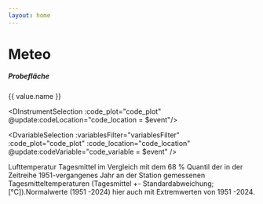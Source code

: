```yaml
---
layout: home
---
```

# Meteo

<script setup>
  import Chart from '../components/Chart.vue'
  import DvariableSelection from '../components/DvariableSelection.vue'
  import DInstrumentSelection from '../components/DInstrumentSelection.vue'
  import { ref, onMounted } from 'vue'

  let code_plot = ref('1201');
  let code_variable = ref({
    description: 'Air temperature',
    unit: '°C',
    code: 'AT'
  });
  const code_location = ref(null);
  const variablesFilter = ref([]);

  onMounted(() => {
    variablesFilter.value = ['AT'];
  });

  const plots = {
    1201: {name: 'Natteheide'},
    1202: {name: 'Beerenbusch'},
    1203: {name: 'Kienhorst'},
    1204: {name: 'Weitzgrund'},
    1205: {name: 'Neusorgefeld'},
    1206: {name: 'Schwenow'},
    1207: {name: 'Beerenbusch Buchen'},
    1208: {name: 'Fünfeichen'},
    1209: {name: 'Kienhorst Eichen'}
  };
  // https://icp-forests.org/documentation/Dictionaries/d_variable.html

  const _setCodePlot = (code) => {
    code_plot.value = code;
    // code_variable_with_location
  };
 
</script>

<div class="my-4">
    <h5>Probefläche</h5>
    <div class="my-4 d-flex flex-wrap ga-3">
        <v-btn-toggle
            rounded="xl"
            v-for="(value, key) in plots" :key="key"
            v-model="code_plot"
            mandatory
        >
            <v-btn :key="key" :value="key" @click="_setCodePlot(key)">{{ value.name }}</v-btn>
        </v-btn-toggle>
    </div>
</div>

<!--Location-->
<DInstrumentSelection :code_plot="code_plot" @update:codeLocation="code_location = $event"/>

<!--Sensors-->
<DvariableSelection :variablesFilter="variablesFilter" :code_plot="code_plot" :code_location="code_location" @update:codeVariable="code_variable = $event" />

<v-card class="my-4" style="overflow:visible;">
 <v-card-text>
  <Chart :code_plot="code_plot" :code_location="code_location" :code_variable="code_variable" :variablesFilter="variablesFilter" @update:variablesFilter="variablesFilter = $event"  />
    <p>
        Lufttemperatur Tagesmittel im Vergleich mit dem 68 % Quantil der in der Zeitreihe 1951-vergangenes Jahr an der Station gemessenen Tagesmitteltemperaturen (Tagesmittel +- Standardabweichung; [°C]).Normalwerte (1951 -2024) hier auch mit Extremwerten von 1951 -2024.
    </p>
    </v-card-text>
</v-card>